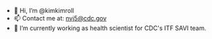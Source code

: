 - 👋 Hi, I’m @kimkimroll
- 📫 Contact me at: nvj5@cdc.gov
- 🌱 I’m currently working as health scientist for CDC's ITF SAVI team.


<!---
kimkimroll/kimkimroll is a ✨ special ✨ repository because its `README.md` (this file) appears on your GitHub profile.
You can click the Preview link to take a look at your changes.
--->
